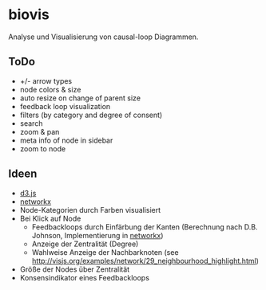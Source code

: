 biovis
============
Analyse und Visualisierung von causal-loop Diagrammen.

ToDo
------------
- +/- arrow types
- node colors & size
- auto resize on change of parent size
- feedback loop visualization
- filters (by category and degree of consent)
- search
- zoom & pan
- meta info of node in sidebar
- zoom to node

Ideen
------------
- [d3.js](http://d3js.org/)
- [networkx](https://networkx.github.io/)
- Node-Kategorien durch Farben visualisiert
- Bei Klick auf Node
	- Feedbackloops durch Einfärbung der Kanten (Berechnung nach D.B. Johnson, Implementierung in [networkx](https://networkx.github.io/documentation/latest/reference/generated/networkx.algorithms.cycles.simple_cycles.html))
	- Anzeige der Zentralität (Degree)
	- Wahlweise Anzeige der Nachbarknoten (see http://visjs.org/examples/network/29_neighbourhood_highlight.html)
- Größe der Nodes über Zentralität
- Konsensindikator eines Feedbackloops

